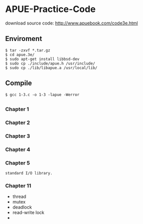 # APUE-Practice-Code

download source code: http://www.apuebook.com/code3e.html

## Enviroment
    $ tar -zxvf *.tar.gz
    $ cd apue.3e/
    $ sudo apt-get install libbsd-dev  
    $ sudo cp ./include/apue.h /usr/include/  
    $ sudo cp ./lib/libapue.a /usr/local/lib/
    
## Compile
    $ gcc 1-3.c -o 1-3 -lapue -Werror


## 	

### Chapter 1
### Chapter 2
### Chapter 3
### Chapter 4
### Chapter 5
    standard I/O library.
### Chapter 11
  
- thread
- mutex
- deadlock
- read-write lock
- 